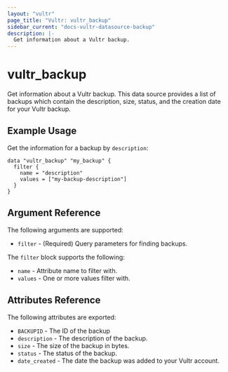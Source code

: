 ```yaml
---
layout: "vultr"
page_title: "Vultr: vultr_backup"
sidebar_current: "docs-vultr-datasource-backup"
description: |-
  Get information about a Vultr backup.
---
```


# vultr_backup

Get information about a Vultr backup. This data source provides a list of backups which contain the description, size, status, and the creation date for your Vultr backup.

## Example Usage

Get the information for a backup by `description`:

```hcl
data "vultr_backup" "my_backup" {
  filter {
    name = "description"
    values = ["my-backup-description"]
  }
}
```

## Argument Reference

The following arguments are supported:

* `filter` - (Required) Query parameters for finding backups.

The `filter` block supports the following:

* `name` - Attribute name to filter with.
* `values` - One or more values filter with.

## Attributes Reference

The following attributes are exported:

* `BACKUPID` - The ID of the backup
* `description` - The description of the backup.
* `size` - The size of the backup in bytes.
* `status` - The status of the backup.
* `date_created` - The date the backup was added to your Vultr account.
